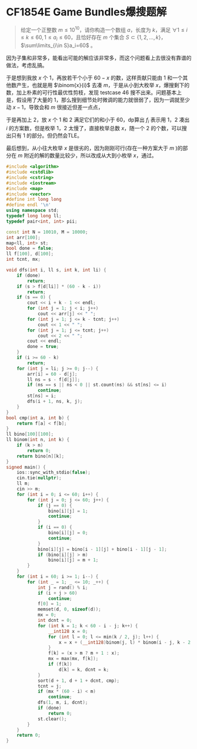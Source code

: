 # CF1854E Game Bundles爆搜题解

> 给定一个正整数 $m\le 10^{10}$，请你构造一个数组 $a$，长度为 $k$，满足 $\forall 1\le i\le k\le 60,1\le a_i\le 60$，且恰好存在 $m$ 个集合 $S\subset\{1,2,\dots,k\}$，$\sum\limits_{i\in S}a_i=60$ 。

因为子集和非常多，能看出可能的解应该非常多，而这个问题看上去很没有靠谱的做法，考虑乱搞。

于是想到我放 $x$ 个 $1$，再放若干个小于 $60-x$ 的数，这样贡献只能由 $1$ 和一个其他数产生，也就是用 $\binom{x}{i}$ 去凑 $m$，于是从小到大枚举 $x$，爆搜剩下的数，加上朴素的可行性最优性剪枝，发现 testcase 46 搜不出来。问题基本上是，假设用了大量的 $1$，那么搜到细节处时微调的能力就很弱了，因为一调就至少动 $x-1$，导致会和 $m$ 很接近但差一点点，

于是再加上 $2$，放 $x$ 个 $1$ 和 $2$ 满足它们的和小于 $60$，dp算出 $f_i$ 表示用 $1，2$ 凑出 $i$ 的方案数，但是枚举 $1，2$ 太慢了，直接枚举总数 $x$，随一个 $2$ 的个数，可以搜出只有 $1$ 的部分。但仍然会TLE。

最后想到，从小往大枚举 $x$ 是很劣的，因为刚刚可行(存在一种方案大于 $m$ )的部分在 $m$ 附近的解的数量比较少，所以改成从大到小枚举 $x$，通过。

```cpp
#include <algorithm>
#include <cstdlib>
#include <cstring>
#include <iostream>
#include <map>
#include <vector>
#define int long long
#define endl '\n'
using namespace std;
typedef long long ll;
typedef pair<int, int> pii;

const int N = 10010, M = 10000;
int arr[100];
map<ll, int> st;
bool done = false;
ll f[100], d[100];
int tcnt, mx;

void dfs(int i, ll s, int k, int li) {
    if (done)
        return;
    if (s > f[d[li]] * (60 - k - i))
        return;
    if (s == 0) {
        cout << i + k - 1 << endl;
        for (int j = 1; j < i; j++)
            cout << arr[j] << " ";
        for (int j = 1; j <= k - tcnt; j++)
            cout << 1 << " ";
        for (int j = 1; j <= tcnt; j++)
            cout << 2 << " ";
        cout << endl;
        done = true;
    }
    if (i >= 60 - k)
        return;
    for (int j = li; j >= 0; j--) {
        arr[i] = 60 - d[j];
        ll ns = s - f[d[j]];
        if (ns == s || ns < 0 || st.count(ns) && st[ns] <= i)
            continue;
        st[ns] = i;
        dfs(i + 1, ns, k, j);
    }
}
bool cmp(int a, int b) {
    return f[a] < f[b];
}
ll bino[100][100];
ll binom(int n, int k) {
    if (k > n)
        return 0;
    return bino[n][k];
}
signed main() {
    ios::sync_with_stdio(false);
    cin.tie(nullptr);
    ll m;
    cin >> m;
    for (int i = 0; i <= 60; i++) {
        for (int j = 0; j <= 60; j++) {
            if (j == 0) {
                bino[i][j] = 1;
                continue;
            }
            if (i == 0) {
                bino[i][j] = 0;
                continue;
            }
            bino[i][j] = bino[i - 1][j] + bino[i - 1][j - 1];
            if (bino[i][j] > m)
                bino[i][j] = m + 1;
        }
    }
    for (int i = 60; i >= 1; i--) {
        for (int _ = 1; _ <= 10; _++) {
            int j = rand() % i;
            if (i + j > 60)
                continue;
            f[0] = 1;
            memset(d, 0, sizeof(d));
            mx = 0;
            int dcnt = 0;
            for (int k = 1; k < 60 - i - j; k++) {
                __int128 x = 0;
                for (int l = 0; l <= min(k / 2, j); l++) {
                    x = x + (__int128)binom(j, l) * binom(i - j, k - 2 * l);
                }
                f[k] = (x > m ? m + 1 : x);
                mx = max(mx, f[k]);
                if (f[k])
                    d[k] = k, dcnt = k;
            }
            sort(d + 1, d + 1 + dcnt, cmp);
            tcnt = j;
            if (mx * (60 - i) < m)
                continue;
            dfs(1, m, i, dcnt);
            if (done)
                return 0;
            st.clear();
        }
    }
    return 0;
}
```